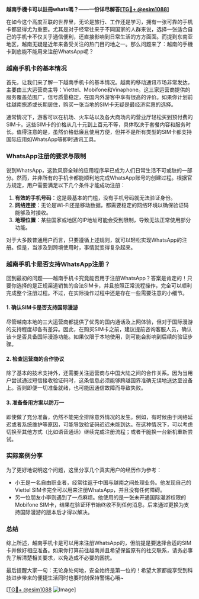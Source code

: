 **越南手機卡可以註冊whats嗎？——一份详尽解答[[TG💪+ @esim1088](https://t.me/s/esim1088)]**

在如今这个高度互联的世界里，无论是旅行、工作还是学习，拥有一张可靠的手机卡都显得尤为重要。尤其是对于经常往来于不同国家的人群来说，选择一张适合自己的手机卡不仅关乎通信便利，还直接影响到日常生活的方方面面。而提到东南亚地区，越南无疑是近年来备受关注的热门目的地之一。那么问题来了：越南的手機卡到底能不能用来注册WhatsApp呢？

### 越南手机卡的基本情况

首先，让我们来了解一下越南手机卡的基本情况。越南的移动通讯市场非常发达，主要由三大运营商主导：Viettel、Mobifone和Vinaphone。这三家运营商提供的服务覆盖范围广，信号质量稳定，在国内外游客中享有很高的评价。如果你计划前往越南旅游或长期居住，购买一张当地的SIM卡无疑是最经济实惠的选择。

通常情况下，游客可以在机场、火车站以及各大商场内的营业厅轻松买到预付费的SIM卡。这些SIM卡的价格从几十元到上百元不等，具体取决于套餐内容和服务时长。值得注意的是，虽然价格低廉且使用方便，但并不是所有类型的SIM卡都支持国际应用如WhatsApp等即时通讯工具。

### WhatsApp注册的要求与限制

说到WhatsApp，这款风靡全球的应用程序早已成为人们日常生活不可或缺的一部分。然而，并非所有的手机卡都能顺利地完成WhatsApp账号的创建过程。根据官方规定，用户需要满足以下几个条件才能成功注册：

1. **有效的手机号码**：这是最基本的门槛，没有手机号码就无法验证身份。
2. **网络连接**：无论是Wi-Fi还是移动数据，都需要稳定的网络环境以确保验证码能够及时接收。
3. **地理位置**：某些国家或地区的IP地址可能会受到限制，导致无法正常使用部分功能。

对于大多数普通用户而言，只要遵循上述规则，就可以轻松实现WhatsApp的注册。但是，当涉及到跨境使用时，事情就变得复杂起来。

### 越南手机卡是否支持WhatsApp注册？

回到最初的问题——越南手机卡究竟能否用于注册WhatsApp？答案是肯定的！只要你选择的是正规渠道销售的合法SIM卡，并且按照正常流程操作，完全可以顺利完成整个注册过程。不过，在实际操作过程中还是存在一些需要注意的小细节。

#### 1. 确认SIM卡是否支持国际漫游

尽管越南本地的三大运营商都提供了优秀的国内通话及上网体验，但对于国际漫游的支持程度却各有差异。因此，在购买SIM卡之前，建议提前咨询客服人员，确认该卡是否具备国际漫游功能。如果仅限于本地使用，则可能会影响到后续的验证步骤。

#### 2. 检查运营商的合作协议

除了基本的技术支持外，还需要关注运营商与中国大陆之间的合作关系。因为当用户尝试通过短信接收验证码时，这条信息必须能够跨越国界准确无误地送达至设备上。否则即便一切准备就绪，也可能因通信故障而导致失败。

#### 3. 准备备用方案以防万一

即使做了充分准备，仍然不能完全排除意外情况的发生。例如，有时候由于网络延迟或者系统维护等原因，可能导致验证码迟迟未能到达。在这种情况下，可以考虑切换至其他方式（比如语音通话）继续完成注册流程；或者干脆换一台新机重新尝试。

### 实际案例分享

为了更好地说明这个问题，这里分享几个真实用户的经历作为参考：

- 小王是一名自由职业者，经常往返于中国与越南之间处理业务。他发现自己的Viettel SIM卡完全可以用来注册WhatsApp，并且没有任何障碍。
- 另一位朋友小李则遇到了一点麻烦。他使用的是一张未开通国际漫游权限的Mobifone SIM卡，结果在验证环节始终收不到任何消息。后来通过更换为支持国际漫游的版本后才得以解决。

### 总结

综上所述，越南手机卡是可以用来注册WhatsApp的，但前提是要选择合适的SIM卡并做好相应准备。如果你打算前往越南并且希望保留原有的社交联系，请务必事先了解清楚相关要求，以免造成不必要的困扰。

最后提醒大家一句：无论身处何地，安全始终是第一位的！希望大家都能享受到科技进步带来的便捷生活同时也要时刻保持警惕心哦~

[[TG💪+ @esim1088](https://t.me/s/esim1088) ![Image](https://i.postimg.cc/4NQfJmqS/Snipaste-2025-05-13-00-14-12.png)]